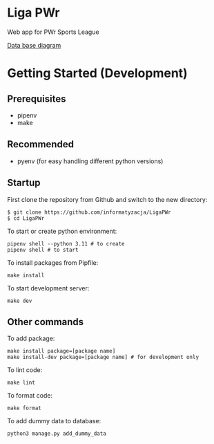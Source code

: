 # Liga PWr
Web app for PWr Sports League

[Data base diagram](https://dbdiagram.io/d/Liga-PWr-65df5266cd45b569fb210bfd)

# Getting Started (Development)

## Prerequisites

- pipenv
- make

## Recommended
- pyenv (for easy handling different python versions)
    
## Startup

First clone the repository from Github and switch to the new directory:

    $ git clone https://github.com/informatyzacja/LigaPWr
    $ cd LigaPWr

To start or create python environment:

```
pipenv shell --python 3.11 # to create
pipenv shell # to start
```

To install packages from Pipfile:

```
make install
```

To start development server:

```
make dev
```

## Other commands

To add package:

```
make install package=[package name]
make install-dev package=[package name] # for development only
```

To lint code:

```
make lint
```

To format code:

```
make format
```

To add dummy data to database:

```
python3 manage.py add_dummy_data
```
